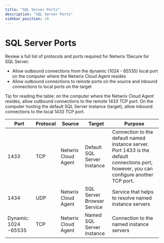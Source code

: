 ```yaml
---
title: "SQL Server Ports"
description: "SQL Server Ports"
sidebar_position: 10
---
```


# SQL Server Ports

Review a full list of protocols and ports required for Netwrix 1Secure for SQL Server.

- Allow outbound connections from the dynamic (1024 - 65535) local port on the computer where the
  Netwrix Cloud Agent resides
- Allow outbound connections to remote ports on the source and inbound connections to local ports on
  the target

Tip for reading the table: on the computer where the Netwrix Cloud Agent resides, allow outbound
connections to the remote 1433 TCP port. On the computer hosting the default SQL Server instance
(target), allow inbound connections to the local 1433 TCP port.

| Port                 | Protocol | Source              | Target                      | Purpose                                                                                                                                  |
| -------------------- | -------- | ------------------- | --------------------------- | ---------------------------------------------------------------------------------------------------------------------------------------- |
| 1433                 | TCP      | Netwrix Cloud Agent | Default SQL Server Instance | Connection to the default named instance server. Port 1433 is the default connections port, however, you can configure another TCP port. |
| 1434                 | UDP      | Netwrix Cloud Agent | SQL Server Browser Service  | Service that helps to resolve named instance servers                                                                                     |
| Dynamic: 1024 -65535 | TCP      | Netwrix Cloud Agent | Named SQL Server Instance   | Connection to the named instance servers                                                                                                 |
